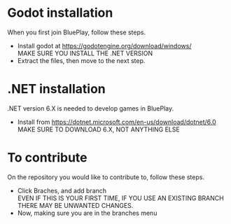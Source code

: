 # Godot installation
When you first join BluePlay, follow these steps.
- Install godot at https://godotengine.org/download/windows/ <BR>
MAKE SURE YOU INSTALL THE .NET VERSION <BR>
- Extract the files, then move to the next step.
# .NET installation
.NET version 6.X is needed to develop games in BluePlay. 
- Install from https://dotnet.microsoft.com/en-us/download/dotnet/6.0 <BR>MAKE SURE TO DOWNLOAD 6.X, NOT ANYTHING ELSE<BR>
# To contribute
On the repository you would like to contribute to, follow these steps.
- Click Braches, and add branch<br>
EVEN IF THIS IS YOUR FIRST TIME, IF YOU USE AN EXISTING BRANCH THERE MAY BE UNWANTED CHANGES.
- Now, making sure you are in the branches menu
